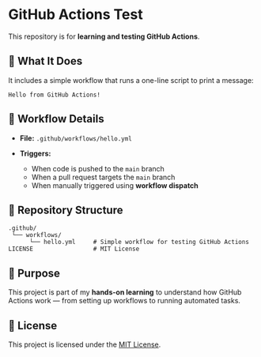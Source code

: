 # GitHub Actions Test

This repository is for **learning and testing GitHub Actions**.

## 🚀 What It Does

It includes a simple workflow that runs a one-line script to print a message:

```
Hello from GitHub Actions!
```

## 🧩 Workflow Details

* **File:** `.github/workflows/hello.yml`
* **Triggers:**

  * When code is pushed to the `main` branch
  * When a pull request targets the `main` branch
  * When manually triggered using **workflow dispatch**

## 📁 Repository Structure

```
.github/
 └── workflows/
      └── hello.yml     # Simple workflow for testing GitHub Actions
LICENSE                 # MIT License
```

## 🧠 Purpose

This project is part of my **hands-on learning** to understand how GitHub Actions work — from setting up workflows to running automated tasks.

## 📝 License

This project is licensed under the [MIT License](LICENSE).
